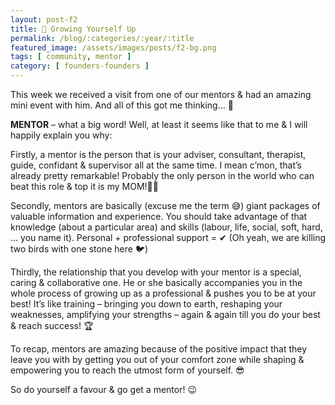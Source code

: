 ```yaml
---
layout: post-f2
title: 🌱 Growing Yourself Up
permalink: /blog/:categories/:year/:title
featured_image: /assets/images/posts/f2-bg.png
tags: [ community, mentor ]
category: [ founders-founders ]
---
```


This week we received a visit from one of our mentors & had an amazing mini event with him. And all of this got me thinking… 🤔

**MENTOR** – what a big word! Well, at least it seems like that to me & I will happily explain you why:

Firstly, a mentor is the person that is your adviser, consultant, therapist, guide, confidant & supervisor all at the same time. I mean c’mon, that’s already pretty remarkable! Probably the only person in the world who can beat this role & top it is my MOM!👩‍👧

Secondly, mentors are basically (excuse me the term 😅) giant packages of valuable information and experience. You should take advantage of that knowledge (about a particular area) and skills (labour, life, social, soft, hard, … you name it). Personal + professional support = ✔ (Oh yeah, we are killing two birds with one stone here 🐦)

Thirdly, the relationship that you develop with your mentor is a special, caring & collaborative one. He or she basically accompanies you in the whole process of growing up as a professional & pushes you to be at your best! It’s like training – bringing you down to earth, reshaping your weaknesses, amplifying your strengths – again & again till you do your best & reach success! 🏆

To recap, mentors are amazing because of the positive impact that they leave you with by getting you out of your comfort zone while shaping & empowering you to reach the utmost form of yourself. 😎

So do yourself a favour & go get a mentor! 😉